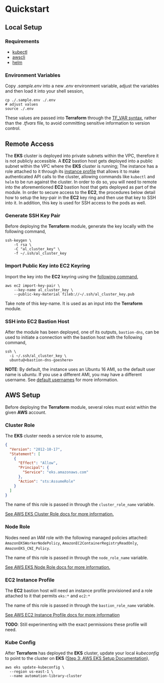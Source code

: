 # Quickstart 

## Local Setup

### Requirements
- [kubectl]()
- [awscli]()
- [helm]()
  
### Environment Variables

Copy _.sample.env_ into a new _.env_ environment variable, adjust the variables and then load it into your shell session,

```shell
cp ./.sample.env ./.env
# adjust values
source ./.env
```

These values are passed into **Terraform** through the [TF_VAR syntax](https://www.terraform.io/cli/config/environment-variables), rather than the _.tfvars_ file, to avoid committing sensitive information to version control.

## Remote Access

The **EKS** cluster is deployed into private subnets within the VPC, therefore it is not publicly accessible. A **EC2** bastion host gets deployed into a public subnet within the VPC where the **EKS** cluster is running; The instance has a role attached to it through its [instance profile](https://docs.aws.amazon.com/IAM/latest/UserGuide/id_roles_use_switch-role-ec2_instance-profiles.html) that allows it to make authenticated API calls to the cluster, allowing commands like `kubectl` and `helm` to be run against the cluster. In order to do so, you will need to remote into the aforementioned **EC2** bastion host that gets deployed as part of the module. In order to secure access to the **EC2**, the procedures below detail how to setup the key-pair in the **EC2** key ring and then use that key to SSH into it. In addition, this key is used for SSH access to the pods as well. 

### Generate SSH Key Pair

Before deploying the **Terraform** module, generate the key locally with the following command,

```shell
ssh-keygen \
    -t rsa \
    -C "al_cluster_key" \
    -f ~/.ssh/al_cluster_key
```

### Import Public Key into EC2 Keyring

Import the key into the **EC2** keyring using the [following command](https://docs.aws.amazon.com/cli/latest/reference/ec2/import-key-pair.html),

```shell
aws ec2 import-key-pair \
    --key-name al_cluster_key \
    --public-key-material fileb://~/.ssh/al_cluster_key.pub
```

Take note of this key-name. It is used as an input into the **Terraform** module.

### SSH into EC2 Bastion Host

After the module has been deployed, one of its outputs, `bastion-dns`, can be used to initiate a connection with the bastion host with the following command,

```shell
ssh \
  -i ~/.ssh/al_cluster_key \
  ubuntu@<bastion-dns-goeshere>
```

**NOTE**: By default, the instance uses an Ubuntu 16 AMI, so the default user name is _ubuntu_. If you use a different AMI, you may have a different username. See [default usernames](https://docs.aws.amazon.com/AWSEC2/latest/UserGuide/managing-users.html#ami-default-user-names) for more information.

## AWS Setup

Before deploying the **Terraform** module, several roles must exist within the given **AWS** account.

### Cluster Role

The **EKS** cluster needs a service role to assume, 

```json
{
  "Version": "2012-10-17",
  "Statement": [
    {
      "Effect": "Allow",
      "Principal": {
        "Service": "eks.amazonaws.com"
      },
      "Action": "sts:AssumeRole"
    }
  ]
}
```

The name of this role is passed in through the `cluster_role_name` variable.

[See AWS EKS Cluster Role docs for more information.](https://docs.aws.amazon.com/eks/latest/userguide/service_IAM_role.html)

### Node Role

Nodes need an IAM role with the following managed policies attached: `AmazonEKSWorkerNodePolicy`, `AmazonEC2ContainerRegistryReadOnly`, `AmazonEKS_CNI_Policy`. 

The name of this role is passed in through the `node_role_name` variable.

[See AWS EKS Node Role docs for more information.](https://docs.aws.amazon.com/eks/latest/userguide/create-node-role.html)

### EC2 Instance Profile

The **EC2** bastion host will need an instance profile provisioned and a role attached to it that permits `eks:*` and `ec2:*`

The name of this role is passed in through the `bastion_role_name` variable.

[See AWS EC2 Instance Profile docs for more information](https://docs.aws.amazon.com/IAM/latest/UserGuide/id_roles_use_switch-role-ec2_instance-profiles.html)

**TODO**: Still experimenting with the exact permissions these profile will need. 

### Kube Config

After **Terraform** has deployed the **EKS** cluster, update your local _kubeconfig_ to point to the cluster on **EKS** ([Step 3: AWS EKS Setup Documentation](https://docs.aws.amazon.com/eks/latest/userguide/create-cluster.html)),

```shell
aws eks update-kubeconfig \
  --region us-east-1 \
  --name automation-library-cluster
```